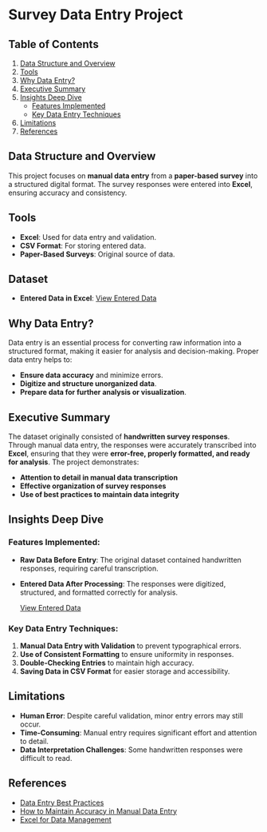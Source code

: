 # Survey Data Entry Project

## Table of Contents
1. [Data Structure and Overview](#data-structure-and-overview)
2. [Tools](#tools)
3. [Why Data Entry?](#why-data-entry)
4. [Executive Summary](#executive-summary)
5. [Insights Deep Dive](#insights-deep-dive)
   - [Features Implemented](#features-implemented)
   - [Key Data Entry Techniques](#key-data-entry-techniques)
6. [Limitations](#limitations)
7. [References](#references)

## Data Structure and Overview
This project focuses on **manual data entry** from a **paper-based survey** into a structured digital format. The survey responses were entered into **Excel**, ensuring accuracy and consistency.

## Tools
- **Excel**: Used for data entry and validation.
- **CSV Format**: For storing entered data.
- **Paper-Based Surveys**: Original source of data.

## Dataset
- **Entered Data in Excel**: [View Entered Data](https://github.com/Fathiat-data-portfolio/Fathiat_Data_Entry_Portfolio/blob/main/survey_data.csv)

## Why Data Entry?
Data entry is an essential process for converting raw information into a structured format, making it easier for analysis and decision-making. Proper data entry helps to:
- **Ensure data accuracy** and minimize errors.
- **Digitize and structure unorganized data**.
- **Prepare data for further analysis or visualization**.

## Executive Summary
The dataset originally consisted of **handwritten survey responses**. Through manual data entry, the responses were accurately transcribed into **Excel**, ensuring that they were **error-free, properly formatted, and ready for analysis**. The project demonstrates:
- **Attention to detail in manual data transcription**
- **Effective organization of survey responses**
- **Use of best practices to maintain data integrity**

## Insights Deep Dive
### Features Implemented:
- **Raw Data Before Entry**:
  The original dataset contained handwritten responses, requiring careful transcription.
  

- **Entered Data After Processing**:
  The responses were digitized, structured, and formatted correctly for analysis.
  
  [View Entered Data](https://github.com/Fathiat-data-portfolio/Fathiat_Data_Entry_Portfolio/blob/main/survey_data.csv)

### Key Data Entry Techniques:
1. **Manual Data Entry with Validation** to prevent typographical errors.
2. **Use of Consistent Formatting** to ensure uniformity in responses.
3. **Double-Checking Entries** to maintain high accuracy.
4. **Saving Data in CSV Format** for easier storage and accessibility.

## Limitations
- **Human Error**: Despite careful validation, minor entry errors may still occur.
- **Time-Consuming**: Manual entry requires significant effort and attention to detail.
- **Data Interpretation Challenges**: Some handwritten responses were difficult to read.

## References
- [Data Entry Best Practices](https://www.dataentrybestpractices.com)
- [How to Maintain Accuracy in Manual Data Entry](https://www.dataintegrity.com)
- [Excel for Data Management](https://www.microsoft.com/excel)

